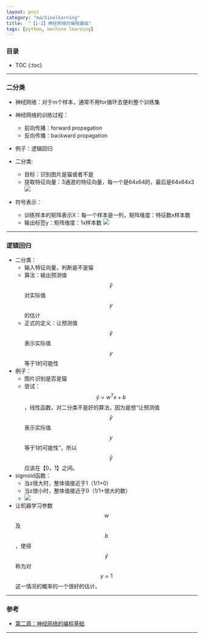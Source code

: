 ```yaml
---
layout: post
category: "machinelearning"
title:  "【1-2】神经网络的编程基础"
tags: [python, machine learning]
---
```


<script type="text/javascript" async
  src="https://cdn.mathjax.org/mathjax/latest/MathJax.js?config=TeX-MML-AM_CHTML">
</script>

### 目录

- TOC
{:toc}

---

### 二分类

* 神经网络：对于m个样本，通常不用for循环去便利整个训练集
* 神经网络的训练过程：
	* 前向传播：forward propagation
	* 反向传播：backward propagation
* 例子：逻辑回归

* 二分类:
	* 目标：识别图片是猫或者不是
	* 提取特征向量：3通道的特征向量，每一个是64x64的，最后是64x64x3 ![](http://www.ai-start.com/dl2017/images/e173fd42de5f1953deb617623d5087e8.png)

* 符号表示：
	* 训练样本的矩阵表示X：每一个样本是一列，矩阵维度：特征数x样本数
	* 输出标签y：矩阵维度：1x样本数 ![](http://www.ai-start.com/dl2017/images/55345ba411053da11ff843bbb3406369.png)

---

### 逻辑回归

* 二分类：
	* 输入特征向量，判断是不是猫
	* 算法：输出预测值$$\hat y$$对实际值$$y$$的估计
	* 正式的定义：让预测值$$\hat y$$表示实际值$$y$$等于1的可能性
* 例子：
	* 图片识别是否是猫
	* 尝试：$$\hat y=w^Tx+b$$，线性函数，对二分类不是好的算法，因为是想“让预测值$$\hat y$$表示实际值$$y$$等于1的可能性”，所以$$\hat y$$应该在【0，1】之间。
* sigmoid函数：
	* 当z很大时，整体值接近于1（1/1+0）
	* 当z很小时，整体值接近于0（1/1+很大的数）
	* ![](http://www.ai-start.com/dl2017/images/7e304debcca5945a3443d56bcbdd2964.png)
* 让机器学习参数$$w$$及$$b$$，使得$$\hat y$$称为对$$y=1$$这一情况的概率的一个很好的估计。

---

### 参考

* [第二周：神经网络的编程基础](http://www.ai-start.com/dl2017/html/lesson1-week2.html)

---




